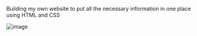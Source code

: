 Building my own website to put all the necessary information in one place using HTML and CSS

![image](https://github.com/user-attachments/assets/f3040470-d9ee-419c-a677-40fca049ab9f)


